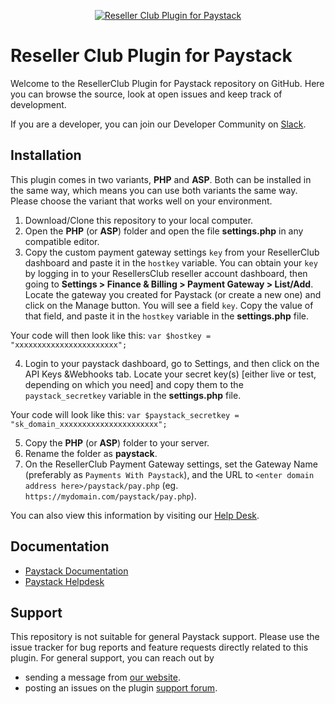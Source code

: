 <p align="center"><a href="https://resellerclub.com/"><img src="https://www.resellerclub.com/front/images/system/common/resellerclub-logo-2x.png" alt="Reseller Club Plugin for Paystack"></a></p>

# Reseller Club Plugin for Paystack

Welcome to the ResellerClub Plugin for Paystack repository on GitHub. Here you can browse the source, look at open issues and keep track of development. 

If you are a developer, you can join our Developer Community on [Slack](https://slack.paystack.com).

## Installation
This plugin comes in two variants, **PHP** and **ASP**. Both can be installed in the same way, which means you can use both variants the same way. Please choose the variant that works well on your environment.

1. Download/Clone this repository to your local computer.
2. Open the **PHP** (or **ASP**) folder and open the file **settings.php** in any compatible editor.
3. Copy the custom payment gateway settings `key` from your ResellerClub dashboard and paste it in the `hostkey` variable. You can obtain your `key` by logging in to your ResellersClub reseller account dashboard, then going to **Settings > Finance & Billing > Payment Gateway > List/Add**. Locate the gateway you created for Paystack (or  create a new one) and click on the Manage button. You will see a field `key`. Copy the value of that field, and paste it in the `hostkey` variable in the **settings.php** file.

Your code will then look like this:
`var $hostkey = "xxxxxxxxxxxxxxxxxxxxxxx";`

4. Login to your paystack dashboard, go to Settings, and then click on the API Keys &Webhooks tab. Locate your secret key(s) [either live or test, depending on which you need] and copy them to the `paystack_secretkey` variable in the **settings.php** file.

Your code will look like this:
`var $paystack_secretkey = "sk_domain_xxxxxxxxxxxxxxxxxxxxxx";`

5. Copy the **PHP** (or **ASP**) folder to your server.
6. Rename the folder as **paystack**.
7. On the ResellerClub Payment Gateway settings, set the Gateway Name (preferably as `Payments With Paystack`), and the URL to `<enter domain address here>/paystack/pay.php` (eg. `https://mydomain.com/paystack/pay.php`).


You can also view this information by visiting our [Help Desk](https://paystack.helpscoutdocs.com/article/135-how-to-setup-paystack-on-resellerclub).

## Documentation
* [Paystack Documentation](https://developers.paystack.co/v2.0/docs/)
* [Paystack Helpdesk](https://paystack.com/help)

## Support
This repository is not suitable for general Paystack support. Please use the issue tracker for bug reports and feature requests directly related to this plugin. For general support, you can reach out by 

* sending a message from [our website](https://paystack.com/contact).
* posting an issues on the plugin [support forum](https://github.com/PaystackHQ/plugin-paystack-resellerclub/issues).
